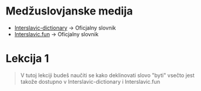 # Medžuslovjanske medija

- [Interslavic-dictionary](https://interslavic-dictionary.com/) -> Oficjalny slovnik
- [Interslavic.fun](https://interslavic.fun/) -> Oficjalny slovnik 


# Lekcija 1

> V tutoj lekciji budeš naučiti se kako deklinovati slovo "byti"
 vsečto jest takože dostupno v Interslavic-dictionary i Interslavic.fun


